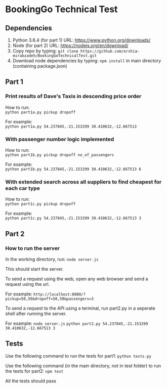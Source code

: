 # BookingGo Technical Test

## Dependencies
1. Python 3.6.4 (for part 1)
URL: https://www.python.org/downloads/
2. Node (for part 2)
URL: https://nodejs.org/en/download/
3. Copy repo by typing: `git clone https://github.com/arshia-mirabzadeh/BookingGoTechnicalTest.git`
4. Download node dependencies by typing: `npm install` in main directory (containing package.json)

## Part 1

### Print results of Dave's Taxis in descending price order

How to run:  
`python part1a.py pickup dropoff`

For example:  
`python part1a.py 54.237845,-21.153299 30.410632,-12.667513`

### With passenger number logic implemented

How to run:  
`python part1b.py pickup dropoff no_of_passengers`

For example:  
`python part1b.py 54.237845,-21.153299 30.410632,-12.667513 6`

### With extended search across all suppliers to find cheapest for each car type

How to run:  
`python part1c.py pickup dropoff`

For example:  
`python part1c.py 54.237845,-21.153299 30.410632,-12.667513 3`

## Part 2

### How to run the server

In the working directory, run:
`node server.js`

This should start the server. 

To send a request using the web, open any web browser and send a request using the url.

For example:
`http://localhost:8080/?pickup=50,50&dropoff=50,50&passengers=3`

To send a request to the API using a terminal, run part2.py in a seperate shell after
running the server.

For example:
`node server.js`
`python part2.py 54.237845,-21.153299 30.410632,-12.667513 3`

## Tests

Use the following command to run the tests for part1:
`python tests.py`

Use the following command (in the main directory, not in test folder) to run the tests for part2:
`npm test`

All the tests should pass
